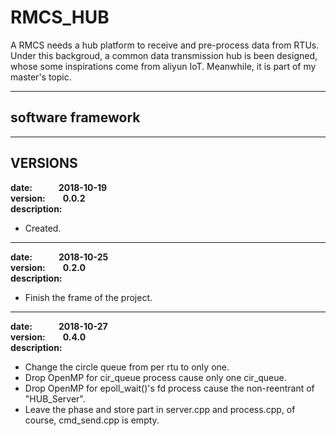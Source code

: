 # RMCS_HUB
A RMCS needs a hub platform to receive and pre-process data from RTUs. Under this backgroud, a common data transmission hub is been designed, whose some inspirations come from aliyun IoT. Meanwhile, it is part of my master's topic.

---
## software framework

---
## VERSIONS
**date:&emsp;&emsp;&emsp;2018-10-19**  
**version:&emsp;&emsp;0.0.2**  
**description:**  
* Created.

---
**date:&emsp;&emsp;&emsp;2018-10-25**  
**version:&emsp;&emsp;0.2.0**  
**description:**  
* Finish the frame of the project.

---
**date:&emsp;&emsp;&emsp;2018-10-27**  
**version:&emsp;&emsp;0.4.0**  
**description:**  
* Change the circle queue from per rtu to only one.
* Drop OpenMP for cir_queue process cause only one cir_queue.
* Drop OpenMP for epoll_wait()'s fd process cause the non-reentrant of "HUB_Server".
* Leave the phase and store part in server.cpp and process.cpp, of course, cmd_send.cpp is empty.